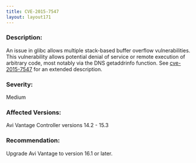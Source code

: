 ```yaml
---
title: CVE-2015-7547
layout: layout171
---
```

### Description:

An issue in glibc allows multiple stack-based buffer overflow vulnerabilities. This vulnerability allows potential denial of service or remote execution of arbitrary code, most notably via the DNS getaddrinfo function. See <a href="{% vpath %}/cve.mitre.org/cgi-bin/cvename.cgi?name=cve-2015-7547">cve-2015-7547</a> for an extended description.

### Severity:

Medium

### Affected Versions:

Avi Vantage Controller versions 14.2 - 15.3

### Recommendation:

Upgrade Avi Vantage to version 16.1 or later.
